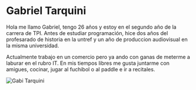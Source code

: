 # **Gabriel Tarquini**

Hola me llamo Gabriel, tengo 26 años y estoy en el segundo año de la carrera de TPI.
Antes de estudiar programación, hice dos años del profesarado de historia en la untref y un año de produccion audiovisual en la misma universidad.

Actualmente trabajo en un comercio pero ya ando con ganas de meterme a laburar en el rubro IT.
En mis tiempos libres me gusta juntarme con amigues, cocinar, jugar al fuchibol o al paddle e ir a recitales.

![Gabi Tarquini](https://imgur.com/6TXekdi)
